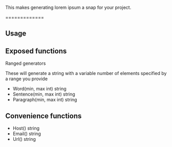This makes generating lorem ipsum a snap for your project.

=============

Usage
-----

Exposed functions
-----------------
Ranged generators

These will generate a string with a variable number 
of elements specified by a range you provide

* Word(min, max int) string
* Sentence(min, max int) string
* Paragraph(min, max int) string

Convenience functions
---------------------
* Host() string
* Email() string
* Url() string


